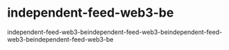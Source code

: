 # independent-feed-web3-be
independent-feed-web3-beindependent-feed-web3-beindependent-feed-web3-beindependent-feed-web3-be
